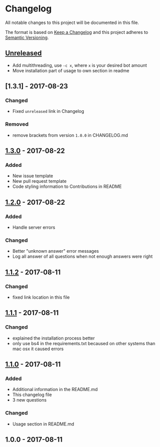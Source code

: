 # Changelog
All notable changes to this project will be documented in this file.

The format is based on [Keep a Changelog](http://keepachangelog.com/en/1.0.0/)
and this project adheres to [Semantic Versioning](http://semver.org/spec/v2.0.0.html).

## [Unreleased]
- Add multithreading, use `-c x`, where `x` is your desired bot amount
- Move installation part of usage to own section in readme

## [1.3.1] - 2017-08-23
### Changed
- Fixed `unreleased` link in Changelog

### Removed
- remove brackets from version `1.0.0` in CHANGELOG.md

## [1.3.0] - 2017-08-22
### Added
- New issue template
- New pull request template
- Code styling information to Contributions in README

## [1.2.0] - 2017-08-22
### Added
- Handle server errors

### Changed
- Better "unknown answer" error messages
- Log all answer of all questions when not enough answers were right

## [1.1.2] - 2017-08-11
### Changed
- fixed link location in this file

## [1.1.1] - 2017-08-11
### Changed
- explained the installation process better
- only use bs4 in the requirements.txt becaused on other systems than mac osx
it caused errors

## [1.1.0] - 2017-08-11
### Added
- Additional information in the README.md
- This changelog file
- 3 new questions

### Changed
- Usage section in README.md

## 1.0.0 - 2017-08-11


[Unreleased]: https://github.com/Nachtalb/energy_game/compare/v1.3.1...HEAD
[1.3.0]: https://github.com/Nachtalb/energy_game/compare/v1.3.1...v1.3.1
[1.2.0]: https://github.com/Nachtalb/energy_game/compare/v1.1.2...v1.2.0
[1.1.2]: https://github.com/Nachtalb/energy_game/compare/v1.1.1...v1.1.2
[1.1.1]: https://github.com/Nachtalb/energy_game/compare/v1.1.0...v1.1.1
[1.1.0]: https://github.com/Nachtalb/energy_game/compare/v1.0.0...v1.1.0
